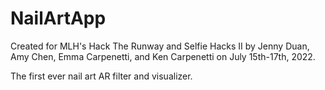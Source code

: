 # NailArtApp

Created for MLH's Hack The Runway and Selfie Hacks II by Jenny Duan, Amy Chen, Emma Carpenetti, and Ken Carpenetti on July 15th-17th, 2022. 

The first ever nail art AR filter and visualizer.
